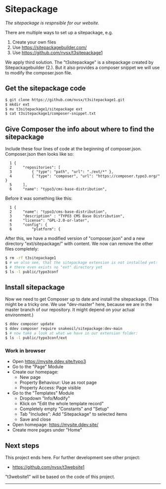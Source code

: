 # Sitepackage

*The sitepackage is respnsible for our website.*

There are multiple ways to set up a sitepackage, e.g. 

1. Create your own files
2. Use https://sitepackagebuilder.com/
3. Use https://github.com/nvsx/t3sitepackage1

We apply third solution. The "t3sitepackage" is a sitepackage created by Sitepackagebuilder (2.). But it also provides a composer snippet we will use to modify the composer.json file. 

## Get the sitepackage code

```sh
$ git clone https://github.com/nvsx/t3sitepackage1.git
$ mkdir ext
$ mv t3sitepackage1/sitepackage ext
$ cat t3sitepackage1/composer-snippet.txt
```

## Give Composer the info about where to find the sitepackage

Include these four lines of code at the beginning of composer.json. 
Composer.json then looks like so:
```
  1 {
  2     "repositories": [
  3         { "type": "path", "url": "./ext/*" },
  4         { "type": "composer", "url": "https://composer.typo3.org/" }
  5     ],
  6     "name": "typo3/cms-base-distribution",
```
Before it was something like this:
```
  1 {
  2     "name": "typo3/cms-base-distribution",
  3     "description" : "TYPO3 CMS Base Distribution",
  4     "license": "GPL-2.0-or-later",
  5     "config": {
  6         "platform": {
```

After this, we have a modified version of "composer.json" and a new directory "ext/sitepackage/" with content. We now can remove the other files completely:

```sh
$ rm -rf t3sitepackage1
$ # we also see, that the sitepackage extension is not installed yet:
$ # there even exists no "ext" directory yet 
$ ls -l public/typo3conf
```

## Install sitepackage

Now we need to get Composer up to date and install the sitepackage. 
(This might be a tricky one. We use "dev-master" here, because we are in the master branch of our repository. It might depend on your actual environment.)

```sh
$ ddev composer update
$ ddev composer require snakeoil/sitepackage:dev-main
$ # now take a look at what we have in our extension folder:
$ ls -l public/typo3conf/ext
```

### Work in browser

- Open https://mysite.ddev.site/typo3
- Go to the "Page" Module
- Create our homepage: 
	- New page
	- Property Behaviour: Use as root page
	- Property Access: Page visible
- Go to the "Templates" Module
	- Dropdown "Info/Modify"
	- Klick on "Edit the whole template record"
	- Completely empty "Constants" and "Setup"
	- Tab "Includes": Add "Sitepackage" to selected items
	- Save and close
- Open homepage: https://mysite.ddev.site/
- Create more pages under "Home"

## Next steps

This project ends here. For further development see other project: 
- https://github.com/nvsx/t3website1

"t3website1" will be based on the code of this project. 

***

